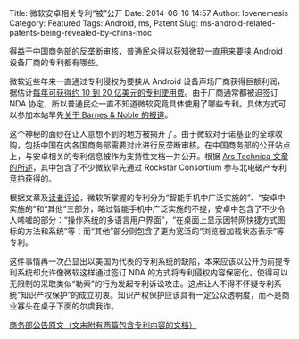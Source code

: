 Title: 微软安卓相关专利“被”公开
Date: 2014-06-16 14:57
Author: lovenemesis
Category: Featured
Tags: Android, ms, Patent
Slug: ms-android-related-patents-being-revealed-by-china-moc

得益于中国商务部的反垄断审核，普通民众得以获知微软一直用来要挟 Android
设备厂商的专利都有哪些。

微软近些年来一直通过专利侵权为要挟从 Android
设备声场厂商获得巨额利润，据估计[每年可获得约 10 到 20
亿美元的专利使用费](http://www.zdnet.com/microsoft-is-making-2bn-a-year-on-android-licensing-five-times-more-than-windows-phone-7000022936/)。由于厂商通常都被迫签订
NDA
协定，所以普通民众一直不知道微软究竟具体使用了哪些专利。具体方式可以参加本站早先[关于
Barnes & Noble
的报道](https://linuxtoy.org/archives/barnes-noble-expose-dark-side-of-microsoft-android-patents-infringement.html)。

这个神秘的面纱在让人意想不到的地方被揭开了。由于微软对于诺基亚的全球收购，包括中国在内各国商务部需要对此进行反垄断审核。在中国商务部的公开站点上，与安卓相关的专利信息被作为支持性文档一并公开。根据
[Ars Technica
文章的所述](http://arstechnica.com/tech-policy/2014/06/chinese-govt-reveals-microsofts-secret-list-of-android-killer-patents/)，其中包含了不少微软早先通过
Rockstar Consortium 参与北电破产专利竞拍获得的。

根据文章及[读者评论](http://arstechnica.com/tech-policy/2014/06/chinese-govt-reveals-microsofts-secret-list-of-android-killer-patents/?comments=1)，微软所掌握的专利分为“智能手机中广泛实施的”、“安卓中实施的”和“其他”三部分，略过智能手机中广泛实施的不提，安卓中包含了不少令人唏嘘的部分：“操作系统的多语言用户界面”，“在桌面上显示因特网快捷方式图标的方法和系统”等；而“其他”部分则包含了更为宽泛的“浏览器加载状态表示”等专利。

这件事情再一次凸显出以美国为代表的专利系统的缺陷，本来应该以公开为前提专利系统却允许像微软这样通过签订
NDA
的方式将专利侵权内容保密化，使得可以无限制的采取类似“勒索”的行为发起专利诉讼攻击。这点让人不得不怀疑专利系统“知识产权保护”的成立初衷。知识产权保护应该具有一定公众透明度，而不是商业寡头在桌子下面的尔虞我诈。

[商务部公告原文（文末附有两篇包含专利内容的文档）](http://www.mofcom.gov.cn/article/difang/henan/201404/20140400547823.shtml)
